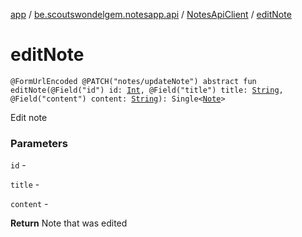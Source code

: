 [app](../../index.md) / [be.scoutswondelgem.notesapp.api](../index.md) / [NotesApiClient](index.md) / [editNote](./edit-note.md)

# editNote

`@FormUrlEncoded @PATCH("notes/updateNote") abstract fun editNote(@Field("id") id: `[`Int`](https://kotlinlang.org/api/latest/jvm/stdlib/kotlin/-int/index.html)`, @Field("title") title: `[`String`](https://kotlinlang.org/api/latest/jvm/stdlib/kotlin/-string/index.html)`, @Field("content") content: `[`String`](https://kotlinlang.org/api/latest/jvm/stdlib/kotlin/-string/index.html)`): Single<`[`Note`](../../be.scoutswondelgem.notesapp.api.models/-note/index.md)`>`

Edit note

### Parameters

`id` -

`title` -

`content` -

**Return**
Note that was edited

